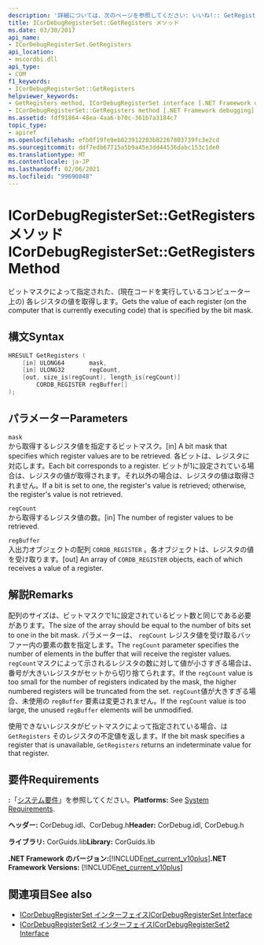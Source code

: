 ```yaml
---
description: '詳細については、次のページを参照してください: いいね!:: GetRegisters メソッド'
title: ICorDebugRegisterSet::GetRegisters メソッド
ms.date: 03/30/2017
api_name:
- ICorDebugRegisterSet.GetRegisters
api_location:
- mscordbi.dll
api_type:
- COM
f1_keywords:
- ICorDebugRegisterSet::GetRegisters
helpviewer_keywords:
- GetRegisters method, ICorDebugRegisterSet interface [.NET Framework debugging]
- ICorDebugRegisterSet::GetRegisters method [.NET Framework debugging]
ms.assetid: fdf91864-48ea-4aa6-b70c-361b7a3184c7
topic_type:
- apiref
ms.openlocfilehash: efb0f19fe9eb823912203b82267803739fc3e2cd
ms.sourcegitcommit: ddf7edb67715a5b9a45e3dd44536dabc153c1de0
ms.translationtype: MT
ms.contentlocale: ja-JP
ms.lasthandoff: 02/06/2021
ms.locfileid: "99690848"
---
```

# <a name="icordebugregistersetgetregisters-method"></a><span data-ttu-id="d5b57-103">ICorDebugRegisterSet::GetRegisters メソッド</span><span class="sxs-lookup"><span data-stu-id="d5b57-103">ICorDebugRegisterSet::GetRegisters Method</span></span>

<span data-ttu-id="d5b57-104">ビットマスクによって指定された、(現在コードを実行しているコンピューター上の) 各レジスタの値を取得します。</span><span class="sxs-lookup"><span data-stu-id="d5b57-104">Gets the value of each register (on the computer that is currently executing code) that is specified by the bit mask.</span></span>  
  
## <a name="syntax"></a><span data-ttu-id="d5b57-105">構文</span><span class="sxs-lookup"><span data-stu-id="d5b57-105">Syntax</span></span>  
  
```cpp  
HRESULT GetRegisters (  
    [in] ULONG64       mask,
    [in] ULONG32       regCount,  
    [out, size_is(regCount), length_is(regCount)]  
        CORDB_REGISTER regBuffer[]  
);  
```  
  
## <a name="parameters"></a><span data-ttu-id="d5b57-106">パラメーター</span><span class="sxs-lookup"><span data-stu-id="d5b57-106">Parameters</span></span>  

 `mask`  
 <span data-ttu-id="d5b57-107">から取得するレジスタ値を指定するビットマスク。</span><span class="sxs-lookup"><span data-stu-id="d5b57-107">[in] A bit mask that specifies which register values are to be retrieved.</span></span> <span data-ttu-id="d5b57-108">各ビットは、レジスタに対応します。</span><span class="sxs-lookup"><span data-stu-id="d5b57-108">Each bit corresponds to a register.</span></span> <span data-ttu-id="d5b57-109">ビットが1に設定されている場合は、レジスタの値が取得されます。それ以外の場合は、レジスタの値は取得されません。</span><span class="sxs-lookup"><span data-stu-id="d5b57-109">If a bit is set to one, the register's value is retrieved; otherwise, the register's value is not retrieved.</span></span>  
  
 `regCount`  
 <span data-ttu-id="d5b57-110">から取得するレジスタ値の数。</span><span class="sxs-lookup"><span data-stu-id="d5b57-110">[in] The number of register values to be retrieved.</span></span>  
  
 `regBuffer`  
 <span data-ttu-id="d5b57-111">入出力オブジェクトの配列 `CORDB_REGISTER` 。各オブジェクトは、レジスタの値を受け取ります。</span><span class="sxs-lookup"><span data-stu-id="d5b57-111">[out] An array of `CORDB_REGISTER` objects, each of which receives a value of a register.</span></span>  
  
## <a name="remarks"></a><span data-ttu-id="d5b57-112">解説</span><span class="sxs-lookup"><span data-stu-id="d5b57-112">Remarks</span></span>  

 <span data-ttu-id="d5b57-113">配列のサイズは、ビットマスクで1に設定されているビット数と同じである必要があります。</span><span class="sxs-lookup"><span data-stu-id="d5b57-113">The size of the array should be equal to the number of bits set to one in the bit mask.</span></span> <span data-ttu-id="d5b57-114">パラメーターは、 `regCount` レジスタ値を受け取るバッファー内の要素の数を指定します。</span><span class="sxs-lookup"><span data-stu-id="d5b57-114">The `regCount` parameter specifies the number of elements in the buffer that will receive the register values.</span></span> <span data-ttu-id="d5b57-115">`regCount`マスクによって示されるレジスタの数に対して値が小さすぎる場合は、番号が大きいレジスタがセットから切り捨てられます。</span><span class="sxs-lookup"><span data-stu-id="d5b57-115">If the `regCount` value is too small for the number of registers indicated by the mask, the higher numbered registers will be truncated from the set.</span></span> <span data-ttu-id="d5b57-116">`regCount`値が大きすぎる場合、未使用の `regBuffer` 要素は変更されません。</span><span class="sxs-lookup"><span data-stu-id="d5b57-116">If the `regCount` value is too large, the unused `regBuffer` elements will be unmodified.</span></span>  
  
 <span data-ttu-id="d5b57-117">使用できないレジスタがビットマスクによって指定されている場合、は `GetRegisters` そのレジスタの不定値を返します。</span><span class="sxs-lookup"><span data-stu-id="d5b57-117">If the bit mask specifies a register that is unavailable, `GetRegisters` returns an indeterminate value for that register.</span></span>  
  
## <a name="requirements"></a><span data-ttu-id="d5b57-118">要件</span><span class="sxs-lookup"><span data-stu-id="d5b57-118">Requirements</span></span>  

 <span data-ttu-id="d5b57-119">**:**「[システム要件](../../get-started/system-requirements.md)」を参照してください。</span><span class="sxs-lookup"><span data-stu-id="d5b57-119">**Platforms:** See [System Requirements](../../get-started/system-requirements.md).</span></span>  
  
 <span data-ttu-id="d5b57-120">**ヘッダー:** CorDebug.idl、CorDebug.h</span><span class="sxs-lookup"><span data-stu-id="d5b57-120">**Header:** CorDebug.idl, CorDebug.h</span></span>  
  
 <span data-ttu-id="d5b57-121">**ライブラリ:** CorGuids.lib</span><span class="sxs-lookup"><span data-stu-id="d5b57-121">**Library:** CorGuids.lib</span></span>  
  
 <span data-ttu-id="d5b57-122">**.NET Framework のバージョン:**[!INCLUDE[net_current_v10plus](../../../../includes/net-current-v10plus-md.md)]</span><span class="sxs-lookup"><span data-stu-id="d5b57-122">**.NET Framework Versions:** [!INCLUDE[net_current_v10plus](../../../../includes/net-current-v10plus-md.md)]</span></span>  
  
## <a name="see-also"></a><span data-ttu-id="d5b57-123">関連項目</span><span class="sxs-lookup"><span data-stu-id="d5b57-123">See also</span></span>

- [<span data-ttu-id="d5b57-124">ICorDebugRegisterSet インターフェイス</span><span class="sxs-lookup"><span data-stu-id="d5b57-124">ICorDebugRegisterSet Interface</span></span>](icordebugregisterset-interface.md)
- [<span data-ttu-id="d5b57-125">ICorDebugRegisterSet2 インターフェイス</span><span class="sxs-lookup"><span data-stu-id="d5b57-125">ICorDebugRegisterSet2 Interface</span></span>](icordebugregisterset2-interface.md)
